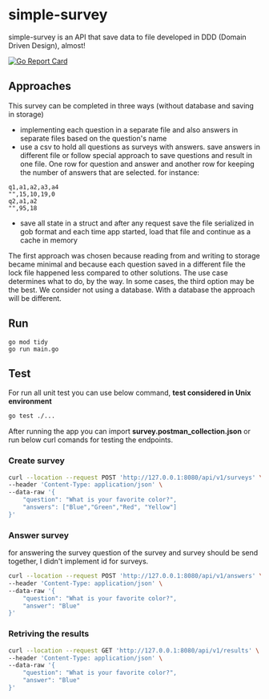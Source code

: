 # simple-survey
simple-survey is an API that save data to file developed in DDD (Domain Driven Design), 
almost!

[![Go Report Card](https://goreportcard.com/badge/github.com/syronz/simple-survey)](https://goreportcard.com/report/github.com/syronz/simple-survey)

## Approaches
This survey can be completed in three ways (without database and saving in storage)
- implementing each question in a separate file and also answers in separate files based on the question's name
- use a csv to hold all questions as surveys with answers. save answers in different file or follow
    special approach to save questions and result in one file. One row for question and answer and
    another row for keeping the number of answers that are selected. for instance:
``` 
q1,a1,a2,a3,a4
"",15,10,19,0
q2,a1,a2
"",95,18
```
- save all state in a struct and after any request save the file serialized in gob format and each
    time app started, load that file and continue as a cache in memory

The first approach was chosen because reading from and writing to storage became minimal 
and because each question saved in a different file the lock file happened less compared 
to other solutions. The use case determines what to do, by the way. In some cases, the third 
option may be the best. We consider not using a database. With a database the approach will be different.



## Run
```
go mod tidy
go run main.go
```

## Test

For run all unit test you can use below command, **test considered in Unix environment**

```bash
go test ./...
```

After running the app you can import **survey.postman_collection.json** or run below curl
comands for testing the endpoints.

### Create survey

```bash
curl --location --request POST 'http://127.0.0.1:8080/api/v1/surveys' \
--header 'Content-Type: application/json' \
--data-raw '{
    "question": "What is your favorite color?",
    "answers": ["Blue","Green","Red", "Yellow"]
}'
```

### Answer survey
for answering the survey question of the survey and survey should be send together, I didn't
implement id for surveys.

```bash
curl --location --request POST 'http://127.0.0.1:8080/api/v1/answers' \
--header 'Content-Type: application/json' \
--data-raw '{
    "question": "What is your favorite color?",
    "answer": "Blue"
}'
```


### Retriving the results

```bash
curl --location --request GET 'http://127.0.0.1:8080/api/v1/results' \
--header 'Content-Type: application/json' \
--data-raw '{
    "question": "What is your favorite color?",
    "answer": "Blue"
}'
```
